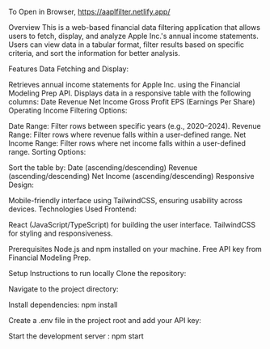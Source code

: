 To Open in Browser, 
https://aaplfilter.netlify.app/


Overview
This is a web-based financial data filtering application that allows users to fetch, display, and analyze Apple Inc.'s annual income statements. Users can view data in a tabular format, filter results based on specific criteria, and sort the information for better analysis.

Features
Data Fetching and Display:

Retrieves annual income statements for Apple Inc. using the Financial Modeling Prep API.
Displays data in a responsive table with the following columns:
Date
Revenue
Net Income
Gross Profit
EPS (Earnings Per Share)
Operating Income
Filtering Options:

Date Range: Filter rows between specific years (e.g., 2020–2024).
Revenue Range: Filter rows where revenue falls within a user-defined range.
Net Income Range: Filter rows where net income falls within a user-defined range.
Sorting Options:

Sort the table by:
Date (ascending/descending)
Revenue (ascending/descending)
Net Income (ascending/descending)
Responsive Design:

Mobile-friendly interface using TailwindCSS, ensuring usability across devices.
Technologies Used
Frontend:

React (JavaScript/TypeScript) for building the user interface.
TailwindCSS for styling and responsiveness.



Prerequisites
Node.js and npm installed on your machine.
Free API key from Financial Modeling Prep.

Setup Instructions to run locally
Clone the repository:

Navigate to the project directory:

Install dependencies: npm install

Create a .env file in the project root and add your API key:

Start the development server : npm start
